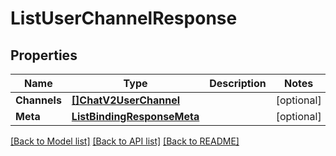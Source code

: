 # ListUserChannelResponse

## Properties

Name | Type | Description | Notes
------------ | ------------- | ------------- | -------------
**Channels** | [**[]ChatV2UserChannel**](ChatV2UserChannel.md) |  |[optional] 
**Meta** | [**ListBindingResponseMeta**](ListBindingResponseMeta.md) |  |[optional] 

[[Back to Model list]](../README.md#documentation-for-models) [[Back to API list]](../README.md#documentation-for-api-endpoints) [[Back to README]](../README.md)


